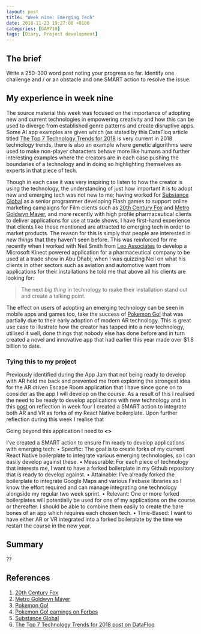 ```yaml
---
layout: post
title: "Week nine: Emerging Tech"
date: 2018-11-23 19:27:00 +0100
categories: [GAM710]
tags: [Diary, Project development]
---
```


## The brief

Write a 250-300 word post noting your progress so far. Identify one challenge and / or an obstacle and one SMART action to resolve the issue.

## My experience in week nine

The source material this week was focused on the importance of adopting new and current technologies in empowering creativity and how this can be used to diverge from established genre patterns and create disruptive apps. Some AI app examples are given which (as stated by this DataFloq article titled [The Top 7 Technology Trends for 2018](https://datafloq.com/read/the-top-7-technology-trends-for-2018/4085) is very current in 2018 technology trends, there is also an example where genetic algorithms were used to make non-player characters behave more like humans and further interesting examples where the creators are in each case pushing the boundaries of a technology and in doing so highlighting themselves as experts in that piece of tech.

Though in each case it was very inspiring to listen to how the creator is using the technology, the understanding of just how important it is to adopt new and emerging tech was not new to me; having worked for [Substance Global](https://www.substanceglobal.com) as a senior programmer developing Flash games to support online marketing campaigns for Film clients such as [20th Century Fox](http://www.fox.co.uk) and [Metro Goldwyn Mayer](https://www.mgm.com), and more recently with high profile pharmaceutical clients to deliver applications for use at trade shows, I have first-hand experience that clients like these mentioned are attracted to emerging tech in order to market products. The reason for this is simply that people are interested in *new things* that they haven't seen before. This was reinforced for me recently when I worked with Neil Smith from [Leo Associates](https://www.leoassociates.com) to develop a Microsoft Kinect powered application for a pharmaceutical company to be used at a trade show in Abu Dhabi; when I was quizzing Neil on what his clients in other sectors such as aviation and automotive want from applications for their installations he told me that above all his clients are looking for:

> The next *big thing* in technology to make their installation stand out and create a talking point.

The effect on users of adopting an emerging technology can be seen in mobile apps and games too, take the success of [Pokemon Go!](https://www.pokemon.com/uk/pokemon-video-games/pokemon-go) that was partially due to their early adoption of modern AR technology. This is great use case to illustrate how the creator has tapped into a new technology, utilised it well, done things that nobody else has done before and in turn created a novel and innovative app that had earlier this year made over $1.8 billion to date.

### Tying this to my project

Previously identified during the App Jam that not being ready to develop with AR held me back and prevented me from exploring the strongest idea for the AR driven Escape Room application that I have since gone on to consider as the app I will develop on the course. As a result of this I realised the need to be ready to develop applications with new technology and in this [post](2018-10-17-week-4-reflection) on reflection in week four I created a SMART action to integrate both AR and VR as forks of my React Native boilerplate. Upon further reflection during this week I realise that

Going beyond this application I need to **<<TODO>>**

I’ve created a SMART action to ensure I’m ready to develop applications with emerging tech:
• Specific: The goal is to create forks of my current React Native boilerplate to integrate various emerging technologies, so I can easily develop against these.
• Measurable: For each piece of technology that interests me, I want to have a forked boilerplate in my Github repository that is ready to develop against.
• Attainable: I’ve already forked the boilerplate to integrate Google Maps and various Firebase libraries so I know the effort required and can manage integrating one technology alongside my regular two week sprint.
• Relevant: One or more forked boilerplates will potentially be used for one of my applications on the course or thereafter. I should be able to combine them easily to create the bare bones of an app which requires each chosen tech.
• Time-Based: I want to have either AR or VR integrated into a forked boilerplate by the time we restart the course in the new year.

## Summary

??

## References

1. [20th Century Fox](http://www.fox.co.uk)
2. [Metro Goldwyn Mayer](https://www.mgm.com)
3. [Pokemon Go!](https://www.pokemon.com/uk/pokemon-video-games/pokemon-go)
4. [Pokemon Go! earnings on Forbes](https://www.forbes.com/sites/insertcoin/2018/07/09/pokemon-go-has-made-1-8-billion-as-it-turns-two-years-old)
5. [Substance Global](https://www.substanceglobal.com)
6. [The Top 7 Technology Trends for 2018 post on DataFloq](https://datafloq.com/read/the-top-7-technology-trends-for-2018/4085)
